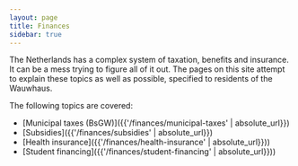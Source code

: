 ```yaml
---
layout: page
title: Finances
sidebar: true
---
```


The Netherlands has a complex system of taxation, benefits and insurance. It can be a mess trying to figure all of it out. The pages on this site attempt to explain these topics as well as possible, specified to residents of the Wauwhaus.

The following topics are covered:

- [Municipal taxes (BsGW)]({{'/finances/municipal-taxes' | absolute_url}})
- [Subsidies]({{'/finances/subsidies' | absolute_url}})
- [Health insurance]({{'/finances/health-insurance' | absolute_url}}))
- [Student financing]({{'/finances/student-financing' | absolute_url}}))